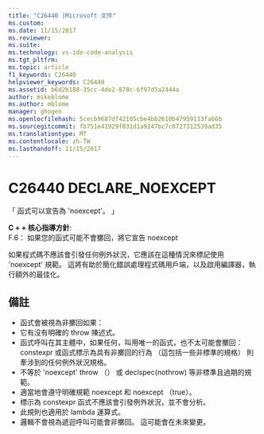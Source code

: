 ```yaml
---
title: "C26440 |Microsoft 文件"
ms.custom: 
ms.date: 11/15/2017
ms.reviewer: 
ms.suite: 
ms.technology: vs-ide-code-analysis
ms.tgt_pltfrm: 
ms.topic: article
f1_keywords: C26440
helpviewer_keywords: C26440
ms.assetid: b6d2b188-35cc-4de2-878c-6f97d5a2444a
author: mikeblome
ms.author: mblome
manager: ghogen
ms.openlocfilehash: 5cecb9687df42105cbe4bb2610b47959113fa66b
ms.sourcegitcommit: fb751e41929f031d1a9247bc7c8727312539ad35
ms.translationtype: MT
ms.contentlocale: zh-TW
ms.lasthandoff: 11/15/2017
---
```

# <a name="c26440-declarenoexcept"></a>C26440 DECLARE_NOEXCEPT
「 函式可以宣告為 'noexcept'。 」

**C + + 核心指導方針**:   
F.6： 如果您的函式可能不會擲回，將它宣告 noexcept

如果程式碼不應該會引發任何例外狀況，它應該在這種情況來標記使用 'noexcept' 規範。 這將有助於簡化錯誤處理程式碼用戶端，以及啟用編譯器，執行額外的最佳化。

## <a name="remarks"></a>備註        
 -  函式會被視為非擲回如果：
-  它有沒有明確的 throw 陳述式。
-  函式呼叫在其主體中，如果任何，叫用唯一的函式，也不太可能會擲回： constexpr 或函式標示為具有非擲回的行為 （這包括一些非標準的規格） 則牽涉到的任何例外狀況規格。
-  不等於 'noexcept' throw （） 或 declspec(nothrow) 等非標準且過期的規範。
-  適當地會遵守明確規範 noexcept 和 noexcept （true）。
-  標示為 constexpr 函式不應該會引發例外狀況，並不會分析。
-  此規則也適用於 lambda 運算式。
-  邏輯不會視為遞迴呼叫可能會非擲回。 這可能會在未來變更。